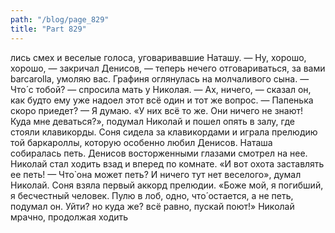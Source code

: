 ```yaml
---
path: "/blog/page_829"
title: "Part 829"
---
```


лись смех и веселые голоса, уговаривавшие Наташу.
— Ну, хорошо, хорошо, — закричал Денисов, — теперь нечего отговариваться, за вами barcarolla, умоляю вас.
Графиня оглянулась на молчаливого сына.
— Что́ с тобой? — спросила мать у Николая.
— Ах, ничего, — сказал он, как будто ему уже надоел этот всё один и тот же вопрос. — Папенька скоро приедет?
— Я думаю.
«У них всё то же. Они ничего не знают! Куда мне деваться?», подумал Николай и пошел опять в залу, где стояли клавикорды.
Соня сидела за клавикордами и играла прелюдию той баркароллы, которую особенно любил Денисов. Наташа собиралась петь. Денисов восторженными глазами смотрел на нее.
Николай стал ходить взад и вперед по комнате.
«И вот охота заставлять ее петь! — Что̀ она может петь? И ничего тут нет веселого», думал Николай.
Соня взяла первый аккорд прелюдии.
«Боже мой, я погибший, я бесчестный человек. Пулю в лоб, одно, что́ остается, а не петь, подумал он. Уйти? но куда же? всё равно, пускай поют!»
Николай мрачно, продолжая ходить
